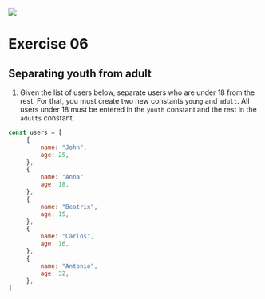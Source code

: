 ![](https://i.imgur.com/xG74tOh.png)

# Exercise 06

## Separating youth from adult

1. Given the list of users below, separate users who are under 18 from the rest. For that, you must create two new constants `young` and `adult`. All users under 18 must be entered in the `youth` constant and the rest in the `adults` constant.

```javascript
const users = [
     {
         name: "John",
         age: 25,
     },
     {
         name: "Anna",
         age: 18,
     },
     {
         name: "Beatrix",
         age: 15,
     },
     {
         name: "Carlos",
         age: 16,
     },
     {
         name: "Antonio",
         age: 32,
     },
]
